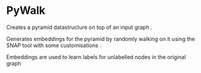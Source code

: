 # PyWalk

Creates a pyramid datastructure on top of an input graph .

Generates embeddings for the pyramid by randomly walking on it using the SNAP tool with some customisations .

Embeddings are used to learn labels for unlabelled nodes in the original graph
